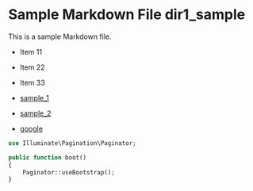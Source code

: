 # Sample Markdown File dir1_sample

This is a sample Markdown file.

- Item 11
- Item 22
- Item 33

- [sample_1](../sample_1.md) 
- [sample_2](../sample_2.md)
- [google](https://google.com)

```php
use Illuminate\Pagination\Paginator;

public function boot()
{
    Paginator::useBootstrap();
}
```

